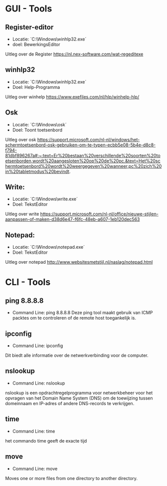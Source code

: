 # GUI - Tools
## Register-editor
- Locatie: ´C:\Windows\winhlp32.exe´
- doel: BewerkingsEditor

Uitleg over de Register
https://nl.nex-software.com/wat-regeditexe

## winhlp32
 - Locatie: ´C:\Windows\winhlp32.exe´
 - Doel: Help-Programma

Uitleg over winhelp
https://www.exefiles.com/nl/hlp/winhelp-hlp/
## Osk
- Locatie: ´C:\Windows\osk´
- Doel: Toont toetsenbord

Uitleg over osk
https://support.microsoft.com/nl-nl/windows/het-schermtoetsenbord-osk-gebruiken-om-te-typen-ecbb5e08-5b4e-d8c8-f794-81dbf896267a#:~:text=Er%20bestaan%20verschillende%20soorten%20toetsenborden,wordt%20aangesloten%20op%20de%20pc.&text=Het%20schermtoetsenbord%20wordt%20weergegeven%20wanneer,pc%20zich%20in%20tabletmodus%20bevindt.
## Write:
- Locatie: ´C:\Windows\write.exe´
- Doel: TekstEditor

Uitleg over write
https://support.microsoft.com/nl-nl/office/nieuwe-stijlen-aanpassen-of-maken-d38d6e47-f6fc-48eb-a607-1eb120dec563
## Notepad:
- Locatie: ´C:\Windows\notepad.exe´
- Doel: TekstEditor

Uitleg over notepad
http://www.websitesmetstijl.nl/naslag/notepad.html
# CLI - Tools

## ping 8.8.8.8
- Command Line: ping 8.8.8.8
Deze ping tool maakt gebruik van ICMP packtes om te controleren of de remote host toegankelijk is.

## ipconfig 
- Command Line: ipconfig

Dit biedt alle informatie over de netwerkverbinding voor de computer.

## nslookup
- Command Line: nslookup

nslookup is een opdrachtregelprogramma voor netwerkbeheer voor het opvragen van het Domain Name System (DNS) om de toewijzing tussen domeinnaam en IP-adres of andere DNS-records te verkrijgen.

## time
- Command Line: time

het commando time geeft de exacte tijd 

## move
- Command Line: move           

Moves one or more files from one directory to another
               directory.
